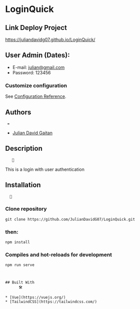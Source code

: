 # LoginQuick

## Link Deploy Project
https://juliandavidg07.github.io/LoginQuick/

## User Admin (Dates):
* E-mail: julian@gmail.com
* Password: 123456



### Customize configuration
See [Configuration Reference](https://cli.vuejs.org/config/).


## Authors 
     ✒️
* [Julian David Gaitan](https://twitter.com/JulianDavidG07)


## Description 
       📖
      
This is a login with user authentication


## Installation 
      🚀
      
### Clone repository
```
git clone https://github.com/JulianDavidG07/LoginQuick.git
```
### then:
```
npm install
```

### Compiles and hot-reloads for development
```
npm run serve
```

```


## Built With
      🛠️
      
* [Vue](https://vuejs.org/)
* [TailwindCSS](https://tailwindcss.com/)


